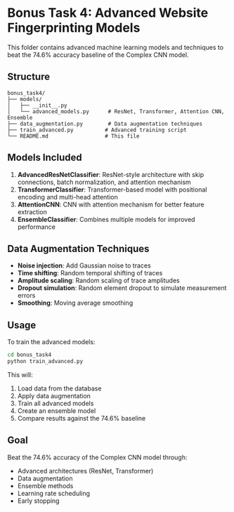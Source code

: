 # Bonus Task 4: Advanced Website Fingerprinting Models

This folder contains advanced machine learning models and techniques to beat the 74.6% accuracy baseline of the Complex CNN model.

## Structure

```
bonus_task4/
├── models/
│   ├── __init__.py
│   └── advanced_models.py      # ResNet, Transformer, Attention CNN, Ensemble
├── data_augmentation.py        # Data augmentation techniques
├── train_advanced.py          # Advanced training script
└── README.md                  # This file
```

## Models Included

1. **AdvancedResNetClassifier**: ResNet-style architecture with skip connections, batch normalization, and attention mechanism
2. **TransformerClassifier**: Transformer-based model with positional encoding and multi-head attention
3. **AttentionCNN**: CNN with attention mechanism for better feature extraction
4. **EnsembleClassifier**: Combines multiple models for improved performance

## Data Augmentation Techniques

- **Noise injection**: Add Gaussian noise to traces
- **Time shifting**: Random temporal shifting of traces
- **Amplitude scaling**: Random scaling of trace amplitudes
- **Dropout simulation**: Random element dropout to simulate measurement errors
- **Smoothing**: Moving average smoothing

## Usage

To train the advanced models:

```bash
cd bonus_task4
python train_advanced.py
```

This will:

1. Load data from the database
2. Apply data augmentation
3. Train all advanced models
4. Create an ensemble model
5. Compare results against the 74.6% baseline

## Goal

Beat the 74.6% accuracy of the Complex CNN model through:

- Advanced architectures (ResNet, Transformer)
- Data augmentation
- Ensemble methods
- Learning rate scheduling
- Early stopping
